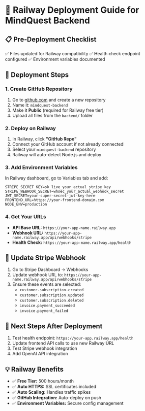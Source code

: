 # 🚀 Railway Deployment Guide for MindQuest Backend

## 📋 Pre-Deployment Checklist
✅ Files updated for Railway compatibility
✅ Health check endpoint configured
✅ Environment variables documented

## 🔧 Deployment Steps

### 1. Create GitHub Repository
1. Go to [github.com](https://github.com) and create a new repository
2. Name it: `mindquest-backend`
3. Make it **Public** (required for Railway free tier)
4. Upload all files from the `backend/` folder

### 2. Deploy on Railway
1. In Railway, click **"GitHub Repo"**
2. Connect your GitHub account if not already connected
3. Select your `mindquest-backend` repository
4. Railway will auto-detect Node.js and deploy

### 3. Add Environment Variables
In Railway dashboard, go to Variables tab and add:

```
STRIPE_SECRET_KEY=sk_live_your_actual_stripe_key
STRIPE_WEBHOOK_SECRET=whsec_your_actual_webhook_secret
JWT_SECRET=your-super-secret-jwt-key-here
FRONTEND_URL=https://your-frontend-domain.com
NODE_ENV=production
```

### 4. Get Your URLs
- **API Base URL:** `https://your-app-name.railway.app`
- **Webhook URL:** `https://your-app-name.railway.app/api/webhooks/stripe`
- **Health Check:** `https://your-app-name.railway.app/health`

## 🔗 Update Stripe Webhook
1. Go to Stripe Dashboard → Webhooks
2. Update webhook URL to: `https://your-app-name.railway.app/api/webhooks/stripe`
3. Ensure these events are selected:
   - `customer.subscription.created`
   - `customer.subscription.updated` 
   - `customer.subscription.deleted`
   - `invoice.payment_succeeded`
   - `invoice.payment_failed`

## 🎯 Next Steps After Deployment
1. Test health endpoint: `https://your-app.railway.app/health`
2. Update frontend API calls to use new Railway URL
3. Test Stripe webhook integration
4. Add OpenAI API integration

## 💡 Railway Benefits
- ✅ **Free Tier:** 500 hours/month
- ✅ **Auto HTTPS:** SSL certificates included
- ✅ **Auto Scaling:** Handles traffic spikes
- ✅ **GitHub Integration:** Auto-deploy on push
- ✅ **Environment Variables:** Secure config management